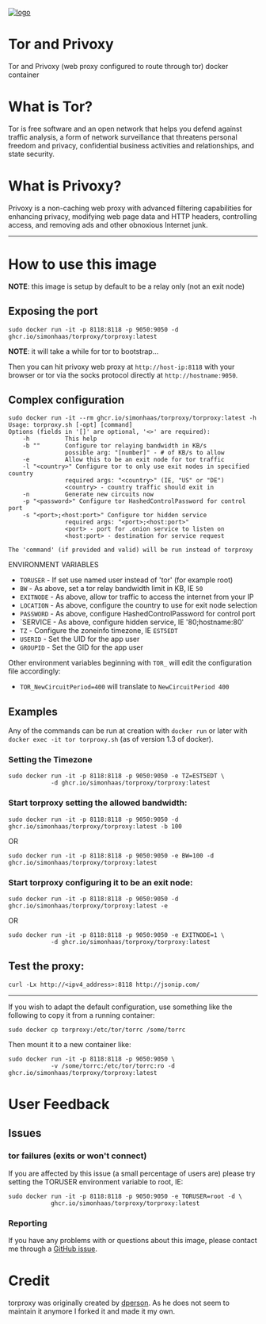 [![logo](https://raw.githubusercontent.com/simonhaas/torproxy/master/logo.png)](https://torproject.org/)

# Tor and Privoxy

Tor and Privoxy (web proxy configured to route through tor) docker container

# What is Tor?

Tor is free software and an open network that helps you defend against traffic
analysis, a form of network surveillance that threatens personal freedom and
privacy, confidential business activities and relationships, and state security.

# What is Privoxy?

Privoxy is a non-caching web proxy with advanced filtering capabilities for
enhancing privacy, modifying web page data and HTTP headers, controlling access,
and removing ads and other obnoxious Internet junk.

---

# How to use this image

**NOTE**: this image is setup by default to be a relay only (not an exit node)

## Exposing the port

    sudo docker run -it -p 8118:8118 -p 9050:9050 -d ghcr.io/simonhaas/torproxy/torproxy:latest

**NOTE**: it will take a while for tor to bootstrap...

Then you can hit privoxy web proxy at `http://host-ip:8118` with your browser or
tor via the socks protocol directly at `http://hostname:9050`.


## Complex configuration

    sudo docker run -it --rm ghcr.io/simonhaas/torproxy/torproxy:latest -h
    Usage: torproxy.sh [-opt] [command]
    Options (fields in '[]' are optional, '<>' are required):
        -h          This help
        -b ""       Configure tor relaying bandwidth in KB/s
                    possible arg: "[number]" - # of KB/s to allow
        -e          Allow this to be an exit node for tor traffic
        -l "<country>" Configure tor to only use exit nodes in specified country
                    required args: "<country>" (IE, "US" or "DE")
                    <country> - country traffic should exit in
        -n          Generate new circuits now
        -p "<password>" Configure tor HashedControlPassword for control port
        -s "<port>;<host:port>" Configure tor hidden service
                    required args: "<port>;<host:port>"
                    <port> - port for .onion service to listen on
                    <host:port> - destination for service request

    The 'command' (if provided and valid) will be run instead of torproxy

ENVIRONMENT VARIABLES

 * `TORUSER` - If set use named user instead of 'tor' (for example root)
 * `BW` - As above, set a tor relay bandwidth limit in KB, IE `50`
 * `EXITNODE` - As above, allow tor traffic to access the internet from your IP
 * `LOCATION` - As above, configure the country to use for exit node selection
 * `PASSWORD` - As above, configure HashedControlPassword for control port
 * `SERVICE - As above, configure hidden service, IE '80;hostname:80'
 * `TZ` - Configure the zoneinfo timezone, IE `EST5EDT`
 * `USERID` - Set the UID for the app user
 * `GROUPID` - Set the GID for the app user

Other environment variables beginning with `TOR_` will edit the configuration
file accordingly:

 * `TOR_NewCircuitPeriod=400` will translate to `NewCircuitPeriod 400`

## Examples

Any of the commands can be run at creation with `docker run` or later with
`docker exec -it tor torproxy.sh` (as of version 1.3 of docker).

### Setting the Timezone

    sudo docker run -it -p 8118:8118 -p 9050:9050 -e TZ=EST5EDT \
                -d ghcr.io/simonhaas/torproxy/torproxy:latest

### Start torproxy setting the allowed bandwidth:

    sudo docker run -it -p 8118:8118 -p 9050:9050 -d ghcr.io/simonhaas/torproxy/torproxy:latest -b 100

OR

    sudo docker run -it -p 8118:8118 -p 9050:9050 -e BW=100 -d ghcr.io/simonhaas/torproxy/torproxy:latest

### Start torproxy configuring it to be an exit node:

    sudo docker run -it -p 8118:8118 -p 9050:9050 -d ghcr.io/simonhaas/torproxy/torproxy:latest -e

OR

    sudo docker run -it -p 8118:8118 -p 9050:9050 -e EXITNODE=1 \
                -d ghcr.io/simonhaas/torproxy/torproxy:latest

## Test the proxy:

    curl -Lx http://<ipv4_address>:8118 http://jsonip.com/

---

If you wish to adapt the default configuration, use something like the following
to copy it from a running container:

    sudo docker cp torproxy:/etc/tor/torrc /some/torrc

Then mount it to a new container like:

    sudo docker run -it -p 8118:8118 -p 9050:9050 \
                -v /some/torrc:/etc/tor/torrc:ro -d ghcr.io/simonhaas/torproxy/torproxy:latest

# User Feedback

## Issues

### tor failures (exits or won't connect)

If you are affected by this issue (a small percentage of users are) please try
setting the TORUSER environment variable to root, IE:

    sudo docker run -it -p 8118:8118 -p 9050:9050 -e TORUSER=root -d \
                ghcr.io/simonhaas/torproxy/torproxy:latest

### Reporting

If you have any problems with or questions about this image, please contact me
through a [GitHub issue](https://github.com/simonhaas/torproxy/issues).

# Credit

torproxy was originally created by [dperson](https://github.com/dperson/torproxy).
As he does not seem to maintain it anymore I forked it and made it my own.
